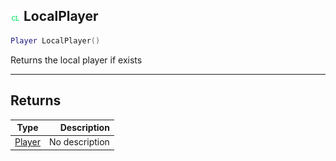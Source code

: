 ## ![client](../../.gitbook/assets/client.png) LocalPlayer

```lua
Player LocalPlayer()
```

Returns the local player if exists

------
## Returns

| Type   | Description |
| ------ | ----------: |
| [Player](player) | No description |

